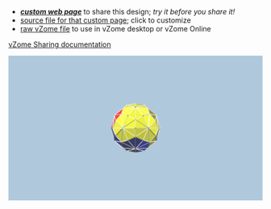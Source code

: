 
 - [***custom web page***][post] to share this design; *try it before you share it!*
 - [source file for that custom page][source]; click to customize
 - [raw vZome file][raw] to use in vZome desktop or vZome Online

[vZome Sharing documentation](https://vzome.github.io/vzome/sharing.html#how-it-works)

![Image](<Platonics-hull.png>)


[post]: <https://ThynStyx.github.io/vzome-sharing/2022/04/30/Platonics-hull-21-37-13.html>
[source]: <https://github.com/ThynStyx/vzome-sharing/edit/main/_posts/2022-04-30-Platonics-hull-21-37-13.md>
[raw]: <https://raw.githubusercontent.com/ThynStyx/vzome-sharing/main/2022/04/30/21-37-13-Platonics-hull/Platonics-hull.vZome>